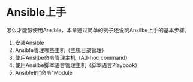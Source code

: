# Ansible上手
怎么才能够使用Ansible，本章通过简单的例子还说明Ansilbe上手的基本步骤。
1. 安装Ansible
2. Ansible管理哪些主机（主机目录管理）
3. 使用Ansilbe命令管理主机（Ad-hoc command）
4. 使用Ansilbe脚本语言管理主机（脚本语言Playbook）
5. Ansible的“命令”Module
